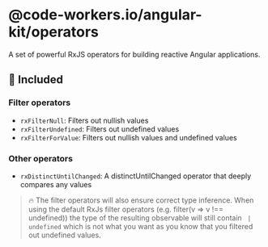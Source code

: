 # @code-workers.io/angular-kit/operators

A set of powerful RxJS operators for building reactive Angular applications.

## 🔋 Included

### Filter operators

- `rxFilterNull`: Filters out nullish values
- `rxFilterUndefined`: Filters out undefined values
- `rxFilterForValue`: Filters out nullish values and undefined values

### Other operators

- `rxDistinctUntilChanged`: A distinctUntilChanged operator that deeply compares any values

> 🔥
> The filter operators will also ensure correct type inference. When using the default
> RxJs filter operators (e.g. filter(v => v !== undefined)) the type of the resulting observable
> will still contain ` | undefined` which is not what you want as you know that you filtered
> out undefined values.
